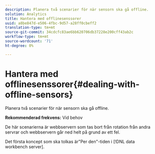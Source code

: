 ```yaml
---
description: Planera två scenarier för när sensorn ska gå offline.
solution: Analytics
title: Hantera med offlinesenssorer
uuid: a8be847d-e506-4fbc-9d57-a28ff0cbeff2
translation-type: tm+mt
source-git-commit: 34cdcfc83ae6bb620706db37228e200cff43ab2c
workflow-type: tm+mt
source-wordcount: '71'
ht-degree: 0%

---
```



# Hantera med offlinesenssorer{#dealing-with-offline-sensors}

Planera två scenarier för när sensorn ska gå offline.

**Rekommenderad frekvens:** Vid behov

De här scenarierna är webbservern som tas bort från rotation från andra servrar och webbservern går ned helt på grund av ett fel.

Det första koncept som ska tolkas är&quot;Per den&quot;-tiden i [!DNL data workbench server].
